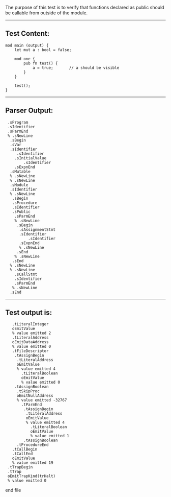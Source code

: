 The purpose of this test is to verify that functions declared as public should be callable from outside of the module.

-------------------------


Test Content: 
-------------------------
```
mod main (output) {
    let mut a : bool = false;

    mod one {
        pub fn test() {
            a = true;       // a should be visible
        }
    }

    test();
}
```
------------------------


Parser Output: 
-------------------------
```
 .sProgram
 .sIdentifier
 .sParmEnd
 % .sNewLine
  .sBegin
  .sVar
  .sIdentifier
     .sIdentifier
    .sInitialValue
        .sIdentifier
    .sExpnEnd
  .sMutable
  % .sNewLine
  % .sNewLine
  .sModule
  .sIdentifier
  % .sNewLine
   .sBegin
   .sProcedure
   .sIdentifier
   .sPublic
    .sParmEnd
    % .sNewLine
     .sBegin
      .sAssignmentStmt
      .sIdentifier
          .sIdentifier
      .sExpnEnd
      % .sNewLine
     .sEnd
    % .sNewLine
   .sEnd
  % .sNewLine
  % .sNewLine
    .sCallStmt
    .sIdentifier
    .sParmEnd
   % .sNewLine
  .sEnd

```
------------------------

Test output is: 
-------------------------
```
   .tLiteralInteger
   oEmitValue
   % value emitted 2
   .tLiteralAddress
   oEmitDataAddress
   % value emitted 0
   .tFileDescriptor
    .tAssignBegin
     .tLiteralAddress
     oEmitValue
     % value emitted 4
       .tLiteralBoolean
       oEmitValue
       % value emitted 0
    .tAssignBoolean
     .tSkipProc
     oEmitNullAddress
     % value emitted -32767
       .tParmEnd
        .tAssignBegin
         .tLiteralAddress
         oEmitValue
         % value emitted 4
           .tLiteralBoolean
           oEmitValue
           % value emitted 1
        .tAssignBoolean
     .tProcedureEnd
   .tCallBegin
   .tCallEnd
   oEmitValue
   % value emitted 19
 .tTrapBegin
 .tTrap
 oEmitTrapKind(trHalt)
 % value emitted 0

```



end file
